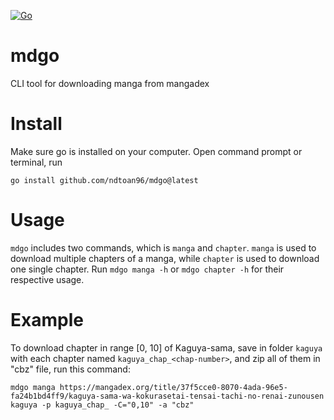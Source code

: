 [![Go](https://github.com/ndtoan96/mdgo/actions/workflows/go.yml/badge.svg)](https://github.com/ndtoan96/mdgo/actions/workflows/go.yml)
# mdgo
CLI tool for downloading manga from mangadex

# Install
Make sure go is installed on your computer. Open command prompt or terminal, run
```
go install github.com/ndtoan96/mdgo@latest
```

# Usage
`mdgo` includes two commands, which is `manga` and `chapter`. `manga` is used to download multiple chapters of a manga, while `chapter` is used to download one single chapter.
Run `mdgo manga -h` or `mdgo chapter -h` for their respective usage.

# Example
To download chapter in range [0, 10] of Kaguya-sama, save in folder `kaguya` with each chapter named `kaguya_chap_<chap-number>`, and zip all of them in "cbz" file, run this command:
```
mdgo manga https://mangadex.org/title/37f5cce0-8070-4ada-96e5-fa24b1bd4ff9/kaguya-sama-wa-kokurasetai-tensai-tachi-no-renai-zunousen kaguya -p kaguya_chap_ -C="0,10" -a "cbz"
```
